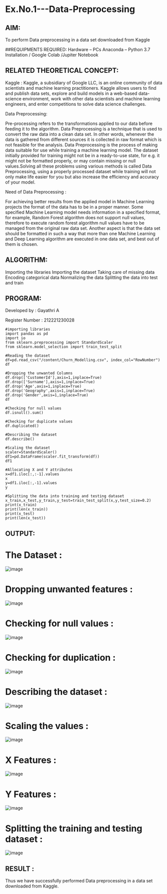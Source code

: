 # Ex.No.1---Data-Preprocessing
## AIM:

To perform Data preprocessing in a data set downloaded from Kaggle

##REQUIPMENTS REQUIRED:
Hardware – PCs
Anaconda – Python 3.7 Installation / Google Colab /Jupiter Notebook

## RELATED THEORETICAL CONCEPT:

Kaggle :
Kaggle, a subsidiary of Google LLC, is an online community of data scientists and machine learning practitioners. Kaggle allows users to find and publish data sets, explore and build models in a web-based data-science environment, work with other data scientists and machine learning engineers, and enter competitions to solve data science challenges.

Data Preprocessing:

Pre-processing refers to the transformations applied to our data before feeding it to the algorithm. Data Preprocessing is a technique that is used to convert the raw data into a clean data set. In other words, whenever the data is gathered from different sources it is collected in raw format which is not feasible for the analysis.
Data Preprocessing is the process of making data suitable for use while training a machine learning model. The dataset initially provided for training might not be in a ready-to-use state, for e.g. it might not be formatted properly, or may contain missing or null values.Solving all these problems using various methods is called Data Preprocessing, using a properly processed dataset while training will not only make life easier for you but also increase the efficiency and accuracy of your model.

Need of Data Preprocessing :

For achieving better results from the applied model in Machine Learning projects the format of the data has to be in a proper manner. Some specified Machine Learning model needs information in a specified format, for example, Random Forest algorithm does not support null values, therefore to execute random forest algorithm null values have to be managed from the original raw data set.
Another aspect is that the data set should be formatted in such a way that more than one Machine Learning and Deep Learning algorithm are executed in one data set, and best out of them is chosen.


## ALGORITHM:
Importing the libraries
Importing the dataset
Taking care of missing data
Encoding categorical data
Normalizing the data
Splitting the data into test and train

## PROGRAM:
Developed by : Gayathri A

Register Number : 212221230028
```
#importing libraries
import pandas as pd
import io
from sklearn.preprocessing import StandardScaler
from sklearn.model_selection import train_test_split

#Reading the dataset
df=pd.read_csv("/content/Churn_Modelling.csv", index_col="RowNumber")
df

#Dropping the unwanted Columns
df.drop(['CustomerId'],axis=1,inplace=True)
df.drop(['Surname'],axis=1,inplace=True)
df.drop('Age',axis=1,inplace=True)
df.drop('Geography',axis=1,inplace=True)
df.drop('Gender',axis=1,inplace=True)
df

#Checking for null values
df.isnull().sum()

#Checking for duplicate values
df.duplicated()

#Describing the dataset
df.describe()

#Scaling the dataset
scaler=StandardScaler()
df1=pd.DataFrame(scaler.fit_transform(df))
df1

#Allocating X and Y attributes
x=df1.iloc[:,:-1].values
x
y=df1.iloc[:,-1].values
y

#Splitting the data into training and testing dataset
x_train,x_test,y_train,y_test=train_test_split(x,y,test_size=0.2)
print(x_train)
print(len(x_train))
print(x_test)
print(len(x_test))
```
## OUTPUT:

# The Dataset :

![image](https://github.com/Gayathriraj18/Ex.No.1---Data-Preprocessing/assets/94154854/04a9d595-e97a-4576-a253-f4b01aa42392)

# Dropping unwanted features :

![image](https://github.com/Gayathriraj18/Ex.No.1---Data-Preprocessing/assets/94154854/bfcb022b-66c7-4468-a7b6-0cf422fc171d)

# Checking for null values :

![image](https://github.com/Gayathriraj18/Ex.No.1---Data-Preprocessing/assets/94154854/aaeeb653-12b8-48be-99a3-08a8cdce3a70)

# Checking for duplication :

![image](https://github.com/Gayathriraj18/Ex.No.1---Data-Preprocessing/assets/94154854/8c2842f2-8e79-4557-8acd-9319bf0b032d)

# Describing the dataset :

![image](https://github.com/Gayathriraj18/Ex.No.1---Data-Preprocessing/assets/94154854/fbd47667-f3a4-42cd-ba06-1407f70a8ee6)

# Scaling the values :

![image](https://github.com/Gayathriraj18/Ex.No.1---Data-Preprocessing/assets/94154854/9f08f81f-aca2-42a9-be33-b4280f7d8445)

# X Features :

![image](https://github.com/Gayathriraj18/Ex.No.1---Data-Preprocessing/assets/94154854/c1e548ce-e6e0-4e3b-b60c-53cf9dfd85bb)

# Y Features :

![image](https://github.com/Gayathriraj18/Ex.No.1---Data-Preprocessing/assets/94154854/1a80b01d-4acf-404e-b56e-f01688be5981)

# Splitting the training and testing dataset :

![image](https://github.com/Gayathriraj18/Ex.No.1---Data-Preprocessing/assets/94154854/fa2446c3-362a-4167-9967-71b749bedb7a)


## RESULT :

Thus we have successfully performed Data preprocessing in a data set downloaded from Kaggle.
